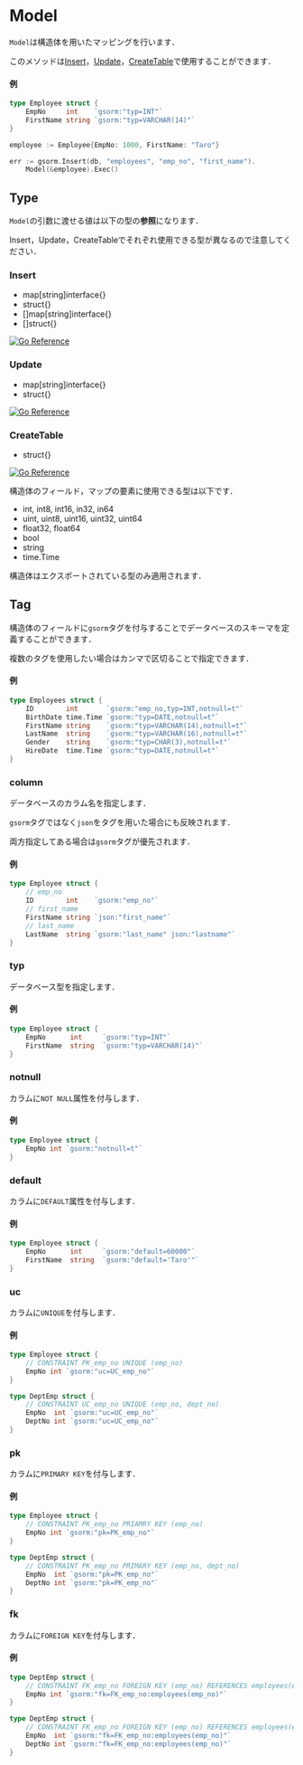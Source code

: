 # Model
`Model`は構造体を用いたマッピングを行います．

このメソッドは[Insert](https://github.com/champon1020/gsorm/tree/main/docs/insert_ja.md)，[Update](https://github.com/champon1020/gsorm/tree/main/docs/update_ja.md)，[CreateTable](https://github.com/champon1020/gsorm/tree/main/docs/createtable_ja.md)で使用することができます．

#### 例
```go
type Employee struct {
    EmpNo     int    `gsorm:"typ=INT"`
    FirstName string `gsorm:"typ=VARCHAR(14)"`
}

employee := Employee{EmpNo: 1000, FirstName: "Taro"}

err := gsorm.Insert(db, "employees", "emp_no", "first_name").
    Model(&employee).Exec()
```


## Type
`Model`の引数に渡せる値は以下の型の**参照**になります．

Insert，Update，CreateTableでそれぞれ使用できる型が異なるので注意してください．

### Insert
- map[string]interface{}
- struct{}
- []map[string]interface{}
- []struct{}

[![Go Reference](https://pkg.go.dev/badge/github.com/champon1020/gsorm#InsertStmt.svg)](https://pkg.go.dev/github.com/champon1020/gsorm#InsertStmt.Model)

### Update
- map[string]interface{}
- struct{}

[![Go Reference](https://pkg.go.dev/badge/github.com/champon1020/gsorm#UpdateStmt.svg)](https://pkg.go.dev/github.com/champon1020/gsorm#UpdateStmt.Model)

### CreateTable
- struct{}

[![Go Reference](https://pkg.go.dev/badge/github.com/champon1020/gsorm#CreateTableStmt.svg)](https://pkg.go.dev/github.com/champon1020/gsorm#CreateTableStmt.Model)

構造体のフィールド，マップの要素に使用できる型は以下です．

- int, int8, int16, in32, in64
- uint, uint8, uint16, uint32, uint64
- float32, float64
- bool
- string
- time.Time

構造体はエクスポートされている型のみ適用されます．


## Tag
構造体のフィールドに`gsorm`タグを付与することでデータベースのスキーマを定義することができます．

複数のタグを使用したい場合はカンマで区切ることで指定できます．

#### 例
```go
type Employees struct {
    ID        int       `gsorm:"emp_no,typ=INT,notnull=t"`
    BirthDate time.Time `gsorm:"typ=DATE,notnull=t"`
    FirstName string    `gsorm:"typ=VARCHAR(14),notnull=t"`
    LastName  string    `gsorm:"typ=VARCHAR(16),notnull=t"`
    Gender    string    `gsorm:"typ=CHAR(3),notnull=t"`
    HireDate  time.Time `gsorm:"typ=DATE,notnull=t"`
}
```


### column
データベースのカラム名を指定します．

`gsorm`タグではなく`json`をタグを用いた場合にも反映されます．

両方指定してある場合は`gsorm`タグが優先されます．

#### 例
```go
type Employee struct {
    // emp_no
    ID        int    `gsorm:"emp_no"`
    // first_name
    FirstName string `json:"first_name"`
    // last_name
    LastName  string `gsorm:"last_name" json:"lastname"`
}
```


### typ
データベース型を指定します．

#### 例
```go
type Employee struct {
    EmpNo      int     `gsorm:"typ=INT"`
    FirstName  string  `gsorm:"typ=VARCHAR(14)"`
}
```


### notnull
カラムに`NOT NULL`属性を付与します．

#### 例
```go
type Employee struct {
    EmpNo int `gsorm:"notnull=t"`
}
```


### default
カラムに`DEFAULT`属性を付与します．

#### 例
```go
type Employee struct {
    EmpNo      int     `gsorm:"default=60000"`
    FirstName  string  `gsorm:"default='Taro'"`
}
```


### uc
カラムに`UNIQUE`を付与します．

#### 例
```go
type Employee struct {
    // CONSTRAINT PK_emp_no UNIQUE (emp_no)
    EmpNo int `gsorm:"uc=UC_emp_no"`
}

type DeptEmp struct {
    // CONSTRAINT UC_emp_no UNIQUE (emp_no, dept_no)
    EmpNo  int `gsorm:"uc=UC_emp_no"`
    DeptNo int `gsorm:"uc=UC_emp_no"`
}
```


### pk
カラムに`PRIMARY KEY`を付与します．

#### 例
```go
type Employee struct {
    // CONSTRAINT PK_emp_no PRIAMRY KEY (emp_no)
    EmpNo int `gsorm:"pk=PK_emp_no"`
}

type DeptEmp struct {
    // CONSTRAINT PK_emp_no PRIMARY KEY (emp_no, dept_no)
    EmpNo  int `gsorm:"pk=PK_emp_no"`
    DeptNo int `gsorm:"pk=PK_emp_no"`
}
```


### fk
カラムに`FOREIGN KEY`を付与します．

#### 例
```go
type DeptEmp struct {
    // CONSTRAINT FK_emp_no FOREIGN KEY (emp_no) REFERENCES employees(emp_no)
    EmpNo int `gsorm:"fk=FK_emp_no:employees(emp_no)"`
}

type DeptEmp struct {
    // CONSTRAINT FK_emp_no FOREIGN KEY (emp_no) REFERENCES employees(emp_no, dept_no)
    EmpNo  int `gsorm:"fk=FK_emp_no:employees(emp_no)"`
    DeptNo int `gsorm:"fk=FK_emp_no:employees(emp_no)"`
}
```
